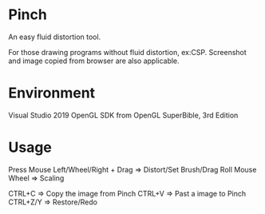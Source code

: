 # Pinch
An easy fluid distortion tool.

For those drawing programs without fluid distortion, ex:CSP.
Screenshot and image copied from browser are also applicable.

# Environment
Visual Studio 2019
OpenGL SDK from OpenGL SuperBible, 3rd Edition

# Usage
Press Mouse Left/Wheel/Right + Drag  =>  Distort/Set Brush/Drag
Roll Mouse Wheel  =>  Scaling

CTRL+C  =>  Copy the image from Pinch
CTRL+V  =>  Past a image to Pinch
CTRL+Z/Y  =>  Restore/Redo

